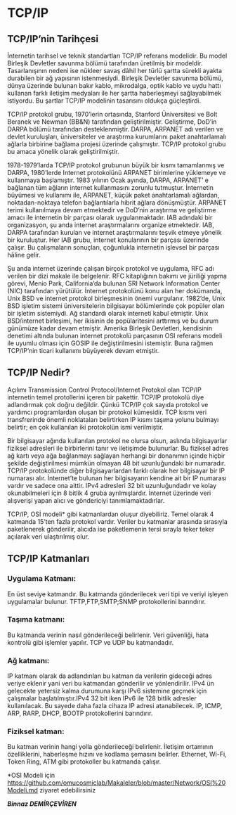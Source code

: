 # TCP/IP

## TCP/IP’nin Tarihçesi
 
İnternetin tarihsel ve teknik standartları TCP/IP referans modelidir. Bu model Birleşik Devletler savunma bölümü tarafından üretilmiş bir modeldir. Tasarlanışının nedeni ise nükleer savaş dâhil her türlü şartta sürekli ayakta durabilen bir ağ yapısının istenmesiydi. Birleşik Devletler savunma bölümü, dünya üzerinde bulunan bakır kablo, mikrodalga, optik kablo ve uydu hattı kullanan farklı iletişim medyaları ile her şartta haberleşmeyi sağlayabilmek istiyordu. Bu şartlar TCP/IP modelinin tasarısını oldukça güçleştirdi.
 
TCP/IP protokol grubu, 1970’lerin ortasında, Stanford Üniversitesi ve Bolt Beranek ve Newman (BB&N) tarafından geliştirilmiştir. Geliştirme, DoD’in DARPA bölümü tarafından desteklenmiştir. DARPA, ARPANET adı verilen ve devlet kuruluşları, üniversiteler ve araştırma kurumlarını paket anahtarlamalı ağlarla birbirine bağlama projesi üzerinde çalışmıştır. TCP/IP protokol grubu bu amaca yönelik olarak geliştirilmiştir.
 
1978-1979’larda TCP/IP protokol grubunun büyük bir kısmı tamamlanmış ve DARPA, 1980’lerde Internet protokolünü ARPANET birimlerine yüklemeye ve kullanmaya başlamıştır. 1983 yılının Ocak ayında, DARPA, ARPANET’ e bağlanan tüm ağların internet kullanmasını zorunlu tutmuştur. İnternetin büyümesi ve kullanımı ile, ARPANET, küçük paket anahtarlamalı ağlardan, noktadan-noktaya telefon bağlantılarla hibrit ağlara dönüşmüştür. ARPANET terimi kullanılmaya devam etmektedir ve DoD’nin araştırma ve geliştirme amacı ile internetin bir parçası olarak uygulanmaktadır. IAB adındaki bir organizasyon, şu anda internet araştırmalarını organize etmektedir. IAB, DARPA tarafından kurulan ve internet araştırmalarını teşvik etmeye yönelik bir kuruluştur. Her IAB grubu, internet konularının bir parçası üzerinde çalışır. Bu çalışmaların sonuçları, çoğunlukla internetin işlevsel bir parçası hâline gelir.
 
Şu anda internet üzerinde çalışan birçok protokol ve uygulama, RFC adı verilen bir dizi makale ile belgelenir. RFC kitaplığının bakımı ve jüriliği yapma görevi, Menio Park, California’da bulunan SRI Network Information Center (NIC) tarafından yürütülür. İnternet protokolünü konu alan her dokümanda, Unix BSD ve internet protokol birleşmesinin önemi vurgulanır. 1982’de, Unix BSD işletim sistemi üniversitelerin bilgisayar bölümlerinde çok popüler olan bir işletim sistemiydi. Ağ standardı olarak interneti kabul etmiştir. Unix BSD/internet birleşimi, her ikisinin de popülaritesini arttırmış ve bu durum günümüze kadar devam etmiştir. Amerika Birleşik Devletleri, kendisinin denetimi altında bulunan internet protokolü parçasının OSI referans modeli ile uyumlu olması için GOSIP  ile değiştirilmesini istemiştir. Buna rağmen TCP/IP’nin ticari kullanımı büyüyerek devam etmiştir.

## TCP/IP Nedir?
Açılımı Transmission Control Protocol/Internet Protokol olan TCP/IP internetin temel protollerini içeren bir pakettir. TCP/IP protokolü diye adlandırmak çok doğru değildir. Çünkü TCP/IP çok sayıda protokol ve yardımcı programlardan oluşan bir protokol kümesidir. TCP kısmı veri transfrerinde önemli noklataları belirtirken IP kısmı taşıma yolunu bulmayı belirtir; en çok kullanılan iki protokolün ismi verilmiştir.

Bir bilgisayar ağında kullanılan protokol ne olursa olsun, aslında bilgisayarlar fiziksel adresleri ile birbirlerini tanır ve iletişimde bulunurlar. Bu fiziksel adres ağ kartı veya ağa bağlanmayı sağlayan herhangi bir donanımın içinde hiçbir şekilde değiştirilmesi mümkün olmayan 48 bit uzunluğundaki bir numaradır. TCP/IP protokolünde diğer bilgisayarlardan farklı olarak her bilgisayar bir IP numarası alır. İnternet’te bulunan her bilgisayarın kendine ait bir IP numarası vardır ve sadece ona aittir. IPv4 adresleri 32 bit uzunluğundadır ve kolay okunabilmeleri için 8 bitlik 4 gruba ayrılmışlardır. İnternet üzerinde veri alışverişi yapan alıcı ve göndericiyi tanımlamaktadırlar.

TCP/IP, OSİ modeli* gibi katmanlardan oluşur diyebiliriz. Temel olarak 4 katmanda 15’ten fazla protokol vardır. Veriler bu katmanlar arasında sırasıyla paketlenerek gönderilir, alıcıda ise paketlemenin tersi sırayla teker teker açılarak veri ulaştırılmış olur.

## TCP/IP Katmanları

### Uygulama Katmanı:
En üst seviye katmandır. Bu katmanda gönderilecek veri tipi ve veriyi işleyen uygulamalar bulunur. TFTP,FTP,SMTP;SNMP protokollerini barındırır.

### Taşıma katmanı:
Bu katmanda verinin nasıl gönderileceği belirlenir. Veri güvenliği, hata kontrolü gibi işlemler yapılır. TCP ve UDP bu katmandadır.

### Ağ katmanı: 
IP katmanı olarak da adlandırılan bu katman da verilerin gideceği adres veriye eklenir yani veri bu katmandan gönderilir ve yönlendirilir. IPv4 ün gelecekte yetersiz kalma durumuna karşı IPv6 sistemine geçmek için çalışmalar başlatılmıştır.IPv4 32 bit iken IPv6 ile 128 bitlik adresler kullanılacak. Bu sayede daha fazla cihaza IP adresi atanabilecek. IP, ICMP, ARP, RARP, DHCP, BOOTP protokollerini barındırır.

### Fiziksel katman:
Bu katman verinin hangi yolla gönderileceği belirlenir. İletişim ortamının özelliklerini, haberleşme hızını ve kodlama şemasını belirler. Ethernet, Wi-Fi, Token Ring, ATM gibi protokoller bu katmanda çalışır.


*OSI Modeli için https://github.com/omucosmiclab/Makaleler/blob/master/Network/OSI%20Modeli.md ziyaret edebilirsiniz


***Binnaz DEMİRÇEVİREN***




